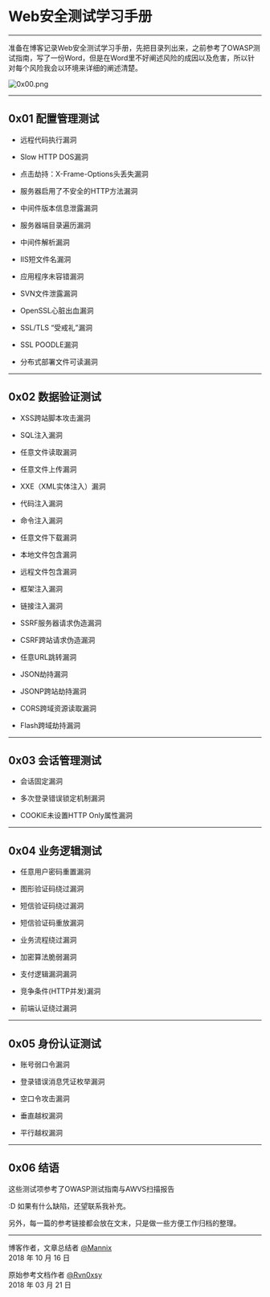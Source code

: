 ﻿# Web安全测试学习手册

------

准备在博客记录Web安全测试学习手册，先把目录列出来，之前参考了OWASP测试指南，写了一份Word，但是在Word里不好阐述风险的成因以及危害，所以针对每个风险我会以环境来详细的阐述清楚。

![0x00.png](https://whitecell.io/upload/attach/201810/151_R4UUJDESCB2YDGG.png "0x00.png")

------

## 0x01 配置管理测试

* 远程代码执行漏洞

* Slow HTTP DOS漏洞

* 点击劫持：X-Frame-Options头丢失漏洞

* 服务器启用了不安全的HTTP方法漏洞

* 中间件版本信息泄露漏洞

* 服务器端目录遍历漏洞

* 中间件解析漏洞

* IIS短文件名漏洞

* 应用程序未容错漏洞

* SVN文件泄露漏洞

* OpenSSL心脏出血漏洞

* SSL/TLS “受戒礼”漏洞

* SSL POODLE漏洞

* 分布式部署文件可读漏洞

---

## 0x02 数据验证测试

* XSS跨站脚本攻击漏洞

* SQL注入漏洞

* 任意文件读取漏洞

* 任意文件上传漏洞

* XXE（XML实体注入）漏洞

* 代码注入漏洞

* 命令注入漏洞

* 任意文件下载漏洞

* 本地文件包含漏洞

* 远程文件包含漏洞

* 框架注入漏洞

* 链接注入漏洞

* SSRF服务器请求伪造漏洞

* CSRF跨站请求伪造漏洞

* 任意URL跳转漏洞

* JSON劫持漏洞

* JSONP跨站劫持漏洞

* CORS跨域资源读取漏洞

* Flash跨域劫持漏洞

---

## 0x03 会话管理测试

* 会话固定漏洞

* 多次登录错误锁定机制漏洞

* COOKIE未设置HTTP Only属性漏洞

---

## 0x04 业务逻辑测试

* 任意用户密码重置漏洞

* 图形验证码绕过漏洞

* 短信验证码绕过漏洞

* 短信验证码重放漏洞

* 业务流程绕过漏洞

* 加密算法脆弱漏洞

* 支付逻辑漏洞漏洞

* 竞争条件(HTTP并发)漏洞

* 前端认证绕过漏洞

---

## 0x05 身份认证测试

* 账号弱口令漏洞

* 登录错误消息凭证枚举漏洞

* 空口令攻击漏洞

* 垂直越权漏洞

* 平行越权漏洞

---

## 0x06 结语

这些测试项参考了OWASP测试指南与AWVS扫描报告

:D 如果有什么缺陷，还望联系我补充。

另外，每一篇的参考链接都会放在文末，只是做一些方便工作归档的整理。

------

博客作者，文章总结者 [@Mannix][1]  
2018 年 10 月 16 日

原始参考文档作者 [@Rvn0xsy][2]       
2018 年 03 月 21 日

[1]: http://mannix.top/
[2]: https://payloads.online/archivers/2018-03-21/1